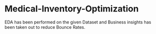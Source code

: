 # Medical-Inventory-Optimization
EDA has been performed on the given Dataset and Business insights has been taken out to reduce Bounce Rates.

